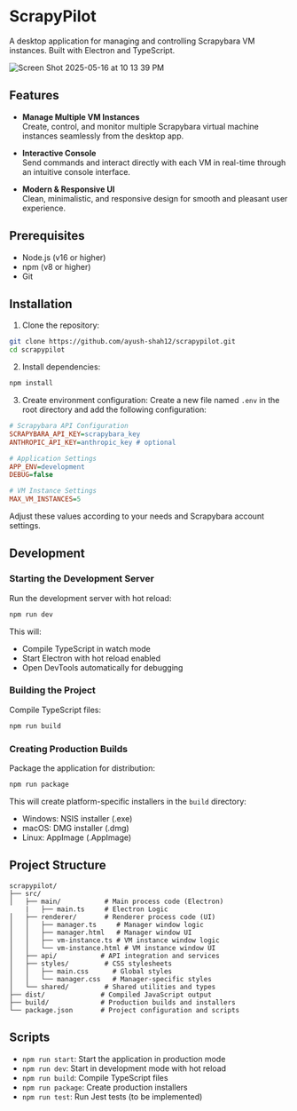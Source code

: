 # ScrapyPilot

A desktop application for managing and controlling Scrapybara VM instances. Built with Electron and TypeScript. 

![Screen Shot 2025-05-16 at 10 13 39 PM](https://github.com/user-attachments/assets/54825720-fa0c-4e5a-9688-8867f8d59f11)

## Features

- **Manage Multiple VM Instances**  
  Create, control, and monitor multiple Scrapybara virtual machine instances seamlessly from the desktop app.

- **Interactive Console**  
  Send commands and interact directly with each VM in real-time through an intuitive console interface.

- **Modern & Responsive UI**  
  Clean, minimalistic, and responsive design for smooth and pleasant user experience.

## Prerequisites

- Node.js (v16 or higher)
- npm (v8 or higher)
- Git

## Installation

1. Clone the repository:
```bash
git clone https://github.com/ayush-shah12/scrapypilot.git
cd scrapypilot
```

2. Install dependencies:
```bash
npm install
```

3. Create environment configuration:
Create a new file named `.env` in the root directory and add the following configuration:

```ini
# Scrapybara API Configuration
SCRAPYBARA_API_KEY=scrapybara_key
ANTHROPIC_API_KEY=anthropic_key # optional

# Application Settings
APP_ENV=development
DEBUG=false

# VM Instance Settings
MAX_VM_INSTANCES=5
```

Adjust these values according to your needs and Scrapybara account settings.

## Development

### Starting the Development Server

Run the development server with hot reload:
```bash
npm run dev
```

This will:
- Compile TypeScript in watch mode
- Start Electron with hot reload enabled
- Open DevTools automatically for debugging

### Building the Project

Compile TypeScript files:
```bash
npm run build
```

### Creating Production Builds

Package the application for distribution:
```bash
npm run package
```

This will create platform-specific installers in the `build` directory:
- Windows: NSIS installer (.exe)
- macOS: DMG installer (.dmg)
- Linux: AppImage (.AppImage)

## Project Structure

```
scrapypilot/
├── src/
│   ├── main/           # Main process code (Electron)
    |   ├── main.ts     # Electron Logic
│   ├── renderer/       # Renderer process code (UI)
│   │   ├── manager.ts     # Manager window logic
│   │   ├── manager.html   # Manager window UI
│   │   ├── vm-instance.ts # VM instance window logic
│   │   └── vm-instance.html # VM instance window UI
│   ├── api/           # API integration and services
│   ├── styles/         # CSS stylesheets
│   │   ├── main.css      # Global styles
│   │   └── manager.css   # Manager-specific styles
│   └── shared/         # Shared utilities and types
├── dist/              # Compiled JavaScript output
├── build/             # Production builds and installers
└── package.json       # Project configuration and scripts
```

## Scripts

- `npm run start`: Start the application in production mode
- `npm run dev`: Start in development mode with hot reload
- `npm run build`: Compile TypeScript files
- `npm run package`: Create production installers
- `npm run test`: Run Jest tests (to be implemented)
